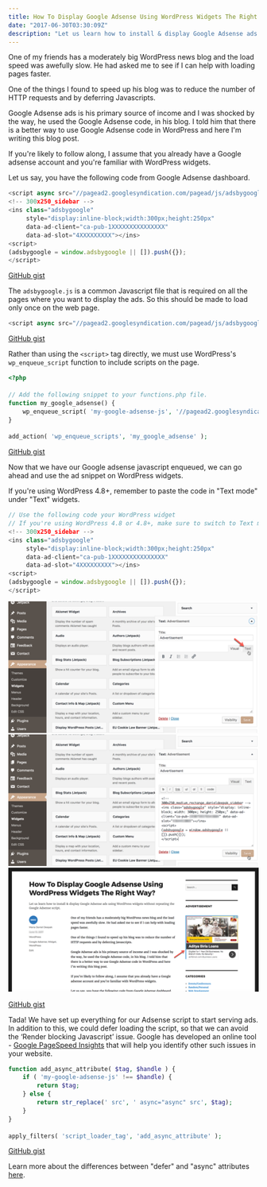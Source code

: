 ```yaml
---
title: How To Display Google Adsense Using WordPress Widgets The Right Way?
date: "2017-06-30T03:30:09Z"
description: "Let us learn how to install & display Google Adsense ads using WordPress widgets without repeating the Google Adsense script."
---
```


One of my friends has a moderately big WordPress news blog and the load speed was awefully slow. He had asked me to see if I can help with loading pages faster.

One of the things I found to speed up his blog was to reduce the number of HTTP requests and by deferring Javascripts.

Google Adsense ads is his primary source of income and I was shocked by the way, he used the Google Adsense code, in his blog. I told him that there is a better way to use Google Adsense code in WordPress and here I'm writing this blog post.

If you're likely to follow along, I assume that you already have a Google adsense account and you're familiar with WordPress widgets.

Let us say, you have the following code from Google Adsense dashboard.

~~~js
<script async src="//pagead2.googlesyndication.com/pagead/js/adsbygoogle.js"></script>
<!-- 300x250_sidebar -->
<ins class="adsbygoogle"
     style="display:inline-block;width:300px;height:250px"
     data-ad-client="ca-pub-1XXXXXXXXXXXXXXX"
     data-ad-slot="4XXXXXXXXX"></ins>
<script>
(adsbygoogle = window.adsbygoogle || []).push({});
</script>
~~~

[GitHub gist](https://gist.github.com/mariadanieldeepak/1bad3d8266b05ae4cf25835874d94c2b)

The `adsbygoogle.js` is a common Javascript file that is required on all the pages where you want to display the ads. So this should be made to load only once on the web page.

~~~js
<script async src="//pagead2.googlesyndication.com/pagead/js/adsbygoogle.js"></script>
~~~

[GitHub gist](https://gist.github.com/mariadanieldeepak/67f7ff0fd4ed833f8d02acbd8d795410)

Rather than using the `<script>` tag directly, we must use WordPress's `wp_enqueue_script` function to include scripts on the page.

~~~php
<?php

// Add the following snippet to your functions.php file.
function my_google_adsense() {
	wp_enqueue_script( 'my-google-adsense-js', '//pagead2.googlesyndication.com/pagead/js/adsbygoogle.js', array(), false, false );
}

add_action( 'wp_enqueue_scripts', 'my_google_adsense' );
~~~

[GitHub gist](https://gist.github.com/mariadanieldeepak/d6ed08edb9cfe0ca7fceef15b4448f16)

Now that we have our Google adsense javascript enqueued, we can go ahead and use the ad snippet on WordPress widgets.

If you're using WordPress 4.8+, remember to paste the code in "Text mode" under "Text" widgets.

~~~js
// Use the following code your WordPress widget
// If you're using WordPress 4.8 or 4.8+, make sure to switch to Text mode in Text widgets.
<!-- 300x250_sidebar -->
<ins class="adsbygoogle"
     style="display:inline-block;width:300px;height:250px"
     data-ad-client="ca-pub-1XXXXXXXXXXXXXXX"
     data-ad-slot="4XXXXXXXXX"></ins>
<script>
(adsbygoogle = window.adsbygoogle || []).push({});
</script>
~~~

![](./google-adsense-wordpress-text-widget.png)
![](./google-adsense-wordpress-text-code.png)
![](./google-adsense-wordpress-ad.png)

[GitHub gist](https://gist.github.com/mariadanieldeepak/de4cf4dd9b8884fce6a9966664a7c2c2)

Tada! We have set up everything for our Adsense script to start serving ads. In addition to this,
 we could defer loading the script, so that we can avoid the ‘Render blocking Javascript’ issue. Google has developed an online tool - [Google PageSpeed Insights](https://developers.google.com/speed/pagespeed/insights/) that will help you identify other such issues in your website.

~~~php
function add_async_attribute( $tag, $handle ) {
	if ( 'my-google-adsense-js' !== $handle) {
		return $tag;
	} else {
		return str_replace(' src', ' async="async" src', $tag);
	}
}

apply_filters( 'script_loader_tag', 'add_async_attribute' );
~~~

[GitHub gist](https://gist.github.com/mariadanieldeepak/01d63ba2e5ab48b45029119feaa98d80)

Learn more about the differences between "defer" and "async" attributes [here](http://www.growingwiththeweb.com/2014/02/async-vs-defer-attributes.html).
